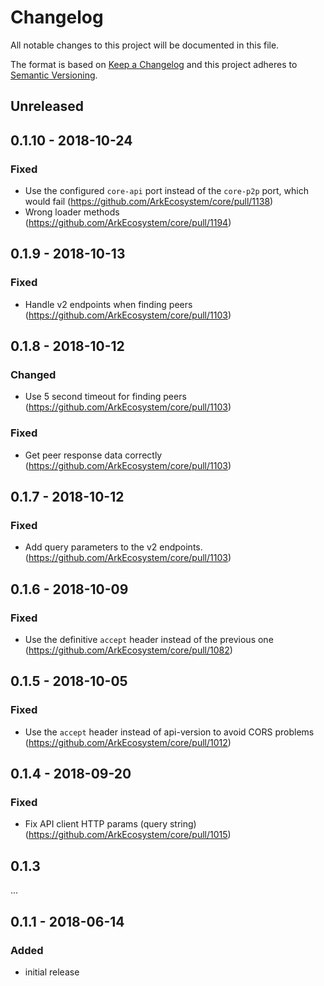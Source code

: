 # Changelog

All notable changes to this project will be documented in this file.

The format is based on [Keep a Changelog](http://keepachangelog.com/en/1.0.0/)
and this project adheres to [Semantic Versioning](http://semver.org/spec/v2.0.0.html).

## Unreleased

## 0.1.10 - 2018-10-24

### Fixed
- Use the configured `core-api` port instead of the `core-p2p` port, which would fail (https://github.com/ArkEcosystem/core/pull/1138)
- Wrong loader methods (https://github.com/ArkEcosystem/core/pull/1194)

## 0.1.9 - 2018-10-13

### Fixed
- Handle v2 endpoints when finding peers (https://github.com/ArkEcosystem/core/pull/1103)

## 0.1.8 - 2018-10-12

### Changed
- Use 5 second timeout for finding peers (https://github.com/ArkEcosystem/core/pull/1103)

### Fixed
- Get peer response data correctly (https://github.com/ArkEcosystem/core/pull/1103)

## 0.1.7 - 2018-10-12

### Fixed
- Add query parameters to the v2 endpoints.(https://github.com/ArkEcosystem/core/pull/1103)

## 0.1.6 - 2018-10-09

### Fixed
- Use the definitive `accept` header instead of the previous one (https://github.com/ArkEcosystem/core/pull/1082)

## 0.1.5 - 2018-10-05

### Fixed
- Use the `accept` header instead of api-version to avoid CORS problems (https://github.com/ArkEcosystem/core/pull/1012)

## 0.1.4 - 2018-09-20

### Fixed
- Fix API client HTTP params (query string) (https://github.com/ArkEcosystem/core/pull/1015)

## 0.1.3

...

## 0.1.1 - 2018-06-14

### Added
- initial release

